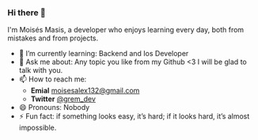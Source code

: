 ### Hi there 👋

 
 I'm Moisés Masis, a developer who enjoys learning every day, both from mistakes and from projects.

- 🌱 I’m currently learning: Backend and Ios Developer
- 💬 Ask me about: Any topic you like from my Github <3 I will be glad to talk with you.
- 📫 How to reach me:
  - **Emial** moisesalex132@gmail.com
  - **Twitter** [@grem_dev](https://twitter.com/Moiss10788160)
- 😄 Pronouns: Nobody
- ⚡ Fun fact: if something looks easy, it’s hard; if it looks hard, it’s almost impossible.
